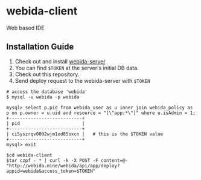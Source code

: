 # webida-client

Web based IDE

## Installation Guide

1. Check out and install [webida-server](https://github.com/webida/webida-server)
2. You can find `$TOKEN` at the server's initial DB data.
3. Check out this repository.
4. Send deploy request to the webida-server with `$TOKEN`

```
# access the database 'webida'
$ mysql -u webida -p webida

mysql> select p.pid from webida_user as u inner join webida_policy as p on p.owner = u.uid and resource = "[\"app:*\"]" where u.isAdmin = 1;
+---------------------------+
| pid                       |
+---------------------------+
| ci5yszrqv0002wjm1od85oxcn |   # this is the $TOKEN value
+---------------------------+
mysql> exit
```

```
$cd webida-client
$tar czpf - * | curl -k -X POST -F content=@- "http://webida.mine/webida/api/app/deploy?appid=webida&access_token=$TOKEN"
```

